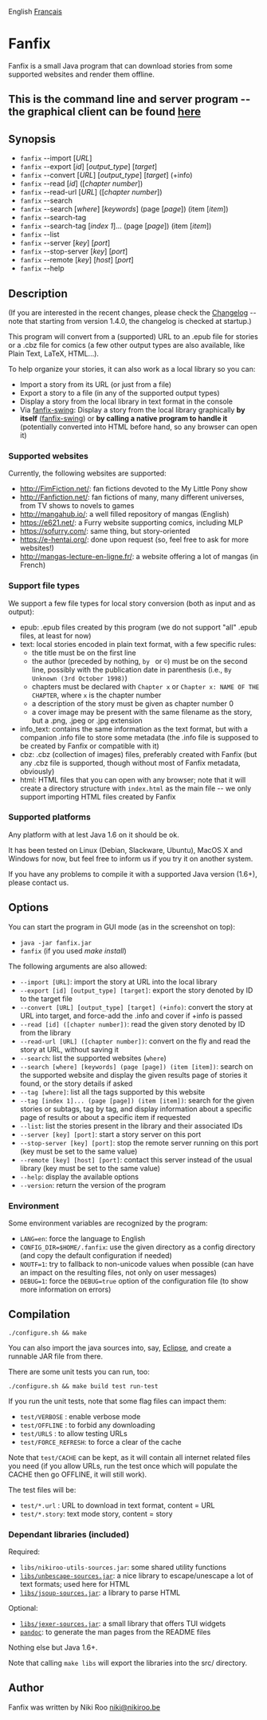 English [Français](README-fr.md)

# Fanfix

Fanfix is a small Java program that can download stories from some supported websites and render them offline.

## This is the command line and server program -- the graphical client can be found [here](https://github.com/nikiroo/fanfix-swing/)

## Synopsis

- ```fanfix``` --import [*URL*]
- ```fanfix``` --export [*id*] [*output_type*] [*target*]
- ```fanfix``` --convert [*URL*] [*output_type*] [*target*] (+info)
- ```fanfix``` --read [*id*] ([*chapter number*])
- ```fanfix``` --read-url [*URL*] ([*chapter number*])
- ```fanfix``` --search
- ```fanfix``` --search [*where*] [*keywords*] (page [*page*]) (item [*item*])
- ```fanfix``` --search-tag
- ```fanfix``` --search-tag [*index 1*]... (page [*page*]) (item [*item*])
- ```fanfix``` --list
- ```fanfix``` --server [*key*] [*port*]
- ```fanfix``` --stop-server [*key*] [*port*]
- ```fanfix``` --remote [*key*] [*host*] [*port*]
- ```fanfix``` --help

## Description

(If you are interested in the recent changes, please check the [Changelog](changelog.md) -- note that starting from version 1.4.0, the changelog is checked at startup.)

This program will convert from a (supported) URL to an .epub file for stories or a .cbz file for comics (a few other output types are also available, like Plain Text, LaTeX, HTML...).

To help organize your stories, it can also work as a local library so you can:

- Import a story from its URL (or just from a file)
- Export a story to a file (in any of the supported output types)
- Display a story from the local library in text format in the console
- Via [fanfix-swing](https://github.com/nikiroo/fanfix-swing/): Display a story from the local library graphically **by itself** ([fanfix-swing](https://github.com/nikiroo/fanfix-swing/)) or **by calling a native program to handle it** (potentially converted into HTML before hand, so any browser can open it)

### Supported websites

Currently, the following websites are supported:

- http://FimFiction.net/: fan fictions devoted to the My Little Pony show
- http://Fanfiction.net/: fan fictions of many, many different universes, from TV shows to novels to games
- http://mangahub.io/: a well filled repository of mangas (English)
- https://e621.net/: a Furry website supporting comics, including MLP
- https://sofurry.com/: same thing, but story-oriented
- https://e-hentai.org/: done upon request (so, feel free to ask for more websites!)
- http://mangas-lecture-en-ligne.fr/: a website offering a lot of mangas (in French)

### Support file types

We support a few file types for local story conversion (both as input and as output):

- epub: .epub files created by this program (we do not support "all" .epub files, at least for now)
- text: local stories encoded in plain text format, with a few specific rules:
	- the title must be on the first line
	- the author (preceded by nothing, ```by ``` or ```©```) must be on the second line, possibly with the publication date in parenthesis (i.e., ```By Unknown (3rd October 1998)```)
	- chapters must be declared with ```Chapter x``` or ```Chapter x: NAME OF THE CHAPTER```, where ```x``` is the chapter number
	- a description of the story must be given as chapter number 0
	- a cover image may be present with the same filename as the story, but a .png, .jpeg or .jpg extension
- info_text: contains the same information as the text format, but with a companion .info file to store some metadata (the .info file is supposed to be created by Fanfix or compatible with it)
- cbz: .cbz (collection of images) files, preferably created with Fanfix (but any .cbz file is supported, though without most of Fanfix metadata, obviously)
- html: HTML files that you can open with any browser; note that it will create a directory structure with ```index.html``` as the main file -- we only support importing HTML files created by Fanfix

### Supported platforms

Any platform with at lest Java 1.6 on it should be ok.

It has been tested on Linux (Debian, Slackware, Ubuntu), MacOS X and Windows for now, but feel free to inform us if you try it on another system.

If you have any problems to compile it with a supported Java version (1.6+), please contact us.

## Options

You can start the program in GUI mode (as in the screenshot on top):

- ```java -jar fanfix.jar```
- ```fanfix``` (if you used *make install*)

The following arguments are also allowed:

- ```--import [URL]```: import the story at URL into the local library
- ```--export [id] [output_type] [target]```: export the story denoted by ID to the target file
- ```--convert [URL] [output_type] [target] (+info)```: convert the story at URL into target, and force-add the .info and cover if +info is passed
- ```--read [id] ([chapter number])```: read the given story denoted by ID from the library
- ```--read-url [URL] ([chapter number])```: convert on the fly and read the story at URL, without saving it
- ```--search```: list the supported websites (```where```)
- ```--search [where] [keywords] (page [page]) (item [item])```: search on the supported website and display the given results page of stories it found, or the story details if asked
- ```--tag [where]```: list all the tags supported by this website
- ```--tag [index 1]... (page [page]) (item [item])```: search for the given stories or subtags, tag by tag, and display information about a specific page of results or about a specific item if requested
- ```--list```: list the stories present in the library and their associated IDs
- ```--server [key] [port]```: start a story server on this port
- ```--stop-server [key] [port]```: stop the remote server running on this port (key must be set to the same value)
- ```--remote [key] [host] [port]```: contact this server instead of the usual library (key must be set to the same value)
- ```--help```: display the available options
- ```--version```: return the version of the program

### Environment

Some environment variables are recognized by the program:

- ```LANG=en```: force the language to English
- ```CONFIG_DIR=$HOME/.fanfix```: use the given directory as a config directory (and copy the default configuration if needed)
- ```NOUTF=1```: try to fallback to non-unicode values when possible (can have an impact on the resulting files, not only on user messages)
- ```DEBUG=1```: force the ```DEBUG=true``` option of the configuration file (to show more information on errors)

## Compilation

```./configure.sh && make```

You can also import the java sources into, say, [Eclipse](https://eclipse.org/), and create a runnable JAR file from there.

There are some unit tests you can run, too:

```./configure.sh && make build test run-test```

If you run the unit tests, note that some flag files can impact them:

- ```test/VERBOSE```      : enable verbose mode
- ```test/OFFLINE```      : to forbid any downloading
- ```test/URLS```         : to allow testing URLs
- ```test/FORCE_REFRESH```: to force a clear of the cache

Note that ```test/CACHE``` can be kept, as it will contain all internet related files you need (if you allow URLs, run the test once which will populate the CACHE then go OFFLINE, it will still work).

The test files will be:

- ```test/*.url```  : URL to download in text format, content = URL
- ```test/*.story```: text mode story, content = story


### Dependant libraries (included)

Required:

- ```libs/nikiroo-utils-sources.jar```: some shared utility functions
- [```libs/unbescape-sources.jar```](https://github.com/unbescape/unbescape): a nice library to escape/unescape a lot of text formats; used here for HTML
- [```libs/jsoup-sources.jar```](https://jsoup.org/): a library to parse HTML

Optional:

- [```libs/jexer-sources.jar```](https://github.com/klamonte/jexer): a small library that offers TUI widgets
- [```pandoc```](http://pandoc.org/): to generate the man pages from the README files

Nothing else but Java 1.6+.

Note that calling ```make libs``` will export the libraries into the src/ directory.

## Author

Fanfix was written by Niki Roo <niki@nikiroo.be>

